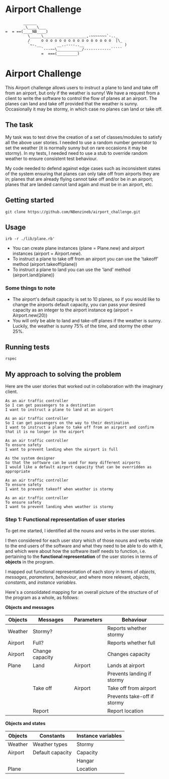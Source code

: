 Airport Challenge
=================

```
        ______
        _\____\___
=  = ==(____NB____)
          \_____\___________________,-~~~~~~~`-.._
          /     o o o o o o o o o o o o o o o o  |\_
          `~-.__       __..----..__                  )
                `---~~\___________/------------`````
                =  ===(_________)

```

# Airport Challenge

This Airport challenge allows users to instruct a plane to land and take off from an airport, but only if the weather is sunny! We have a request from a client to write the software to control the flow of planes at an airport. The planes can land and take off provided that the weather is sunny. Occasionally it may be stormy, in which case no planes can land or take off.

## The task

My task was to test drive the creation of a set of classes/modules to satisfy all the above user stories. I needed to use a random number generator to set the weather (it is normally sunny but on rare occasions it may be stormy). In my tests, I needed need to use a stub to override random weather to ensure consistent test behaviour.

My code needed to defend against edge cases such as inconsistent states of the system ensuring that planes can only take off from airports they are in; planes that are already flying cannot take off and/or be in an airport; planes that are landed cannot land again and must be in an airport, etc.

## Getting started

`git clone https://github.com/NBenzineb/airport_challenge.git`

## Usage

`irb -r ./lib/plane.rb'`
- You can create plane instances (plane = Plane.new) and airport instances (airport = Airport.new).
- To instruct a plane to take off from an airport you can use the 'takeoff' method (airport.takeoff(plane))
- To instruct a plane to land you can use the 'land' method (airport.land(plane))
### Some things to note
- The airport's default capacity is set to 10 planes, so if you would like to change the airports default capacity, you can pass your desired capacity as an integer to the airport instance eg (airport = Airport.new(20))
- You will only be able to land and take-off planes if the weather is sunny. Luckily, the weather is sunny 75% of the time, and stormy the other 25%. 



## Running tests

`rspec`



## My approach to solving the problem

Here are the user stories that worked out in collaboration with the imaginary client.

```
As an air traffic controller 
So I can get passengers to a destination 
I want to instruct a plane to land at an airport

As an air traffic controller 
So I can get passengers on the way to their destination 
I want to instruct a plane to take off from an airport and confirm that it is no longer in the airport

As an air traffic controller 
To ensure safety 
I want to prevent landing when the airport is full 

As the system designer
So that the software can be used for many different airports
I would like a default airport capacity that can be overridden as appropriate

As an air traffic controller 
To ensure safety 
I want to prevent takeoff when weather is stormy 

As an air traffic controller 
To ensure safety 
I want to prevent landing when weather is stormy 
```

### Step 1: Functional representation of user stories

To get me started, I identified all the nouns and verbs in the user stories.

I then considered for each user story which of those nouns and verbs relate to the end users of the software and what they need to be able to do with it, and which were about how the software itself needs to function, i.e. pertaining to the **functional representation** of the user stories in terms of **objects** in the program.

I mapped out functional representation of each story in terms of _objects_, _messages_, _parameters_, _behaviour_, and where more relevant, _objects_, _constants_, and _instance variables_.

Here's a consolidated mapping for an overall picture of the structure of of the program as a whole, as follows:

**Objects and messages**

| Objects     | Messages        | Parameters   | Behaviour                    |
| ------------| ----------------| -------------| -----------------------------|
| Weather     | Stormy?         |              | Reports whether stormy       |
| Airport     | Full?           |              | Reports whether full         |
| Airport     | Change capacity |              | Changes capacity             |
| Plane       | Land            | Airport      | Lands at airport             |
|             |                 |              | Prevents landing if stormy   |
|             | Take off        | Airport      | Take off from airport        |
|             |                 |              | Prevents take-off if stormy  |
|             | Report          |              | Report location              |

**Objects and states**

| Objects     | Constants          | Instance variables   | 
| ------------| -------------------| ---------------------| 
| Weather     | Weather types      | Stormy               |
| Airport     | Default capacity   | Capacity             |
|             |                    | Hangar               |
| Plane       |                    | Location             |
